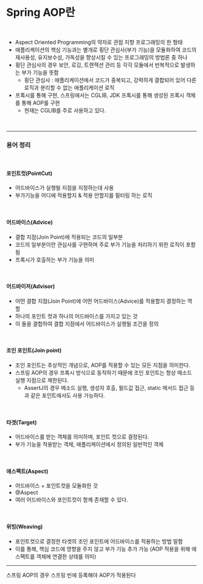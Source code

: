 # Spring AOP란

<br>

- Aspect Oriented Programming의 약자로 관점 지향 프로그래밍의 한 형태
- 애플리케이션의 핵심 기능과는 별개로 횡단 관심사(부가 기능)을 모듈화하여 코드의 재사용성, 유지보수성, 가독성을 향상시킬 수 있는 프로그래밍의 방법론 중 하나
- 횡단 관심사의 경우 보안, 로깅, 트랜잭션 관리 등 각각 모듈에서 반복적으로 발생하는 부가 기능을 뜻함
  - 횡단 관심사 : 애플리케이션에서 코드가 중복되고, 강력하게 결합되어 있어 다른 로직과 분리할 수 없는 애플리케이션 로직
- 프록시를 통해 구현, 스프링에서는 CGLIB, JDK 프록시를 통해 생성된 프록시 객체를 통해 AOP를 구현
  - 현재는 CGLIB를 주로 사용하고 있다.

<br>

---

### 용어 정리

<br>

#### 포인트컷(PointCut)
- 어드바이스가 실행될 지점을 지정하는데 사용
- 부가기능을 어디에 적용할지 & 적용 안할지를 필터링 하는 로직

<br>

#### 어드바이스(Advice)
- 결합 지점(Join Point)에 적용되는 코드의 일부분
- 코드의 일부분이란 관심사를 구현하며 주로 부가 기능을 처리하기 위한 로직이 포함됨
- 프록시가 호출하는 부가 기능을 의미

<br>

#### 어드바이저(Advisor)
- 어떤 결합 지점(Join Point)에 어떤 어드바이스(Advice)를 적용할지 결정하는 역할
- 하나의 포인트 컷과 하나의 어드바이스를 가지고 있는 것
- 이 둘을 결합하여 결합 지점에서 어드바이스가 실행될 조건을 정의

<br>

#### 조인 포인트(Join point)
- 조인 포인트는 추상적인 개념으로, AOP를 적용할 수 있는 모든 지점을 의미한다.
- 스프링 AOP의 경우 프록시 방식으로 동작하기 때문에 조인 포인트는 항상 메소드 실행 지점으로 제한된다.
  - AssertJ의 경우 메소드 실행, 생성자 호출, 필드값 접근, static 메서드 접근 등과 같은 포인트에서도 사용 가능하다.

<br>

#### 타겟(Target)
- 어드바이스를 받는 객체를 의미하며, 포인트 컷으로 결정된다.
- 부가 기능을 적용받는 객체, 애플리케이션에서 정의된 일반적인 객체

<br>

#### 애스팩트(Aspect)
- 어드바이스 + 포인트컷을 모듈화한 것
- @Aspect
- 여러 어드바이스와 포인트컷이 함께 존재할 수 있다.

<br>

#### 위빙(Weaving)
- 포인트컷으로 결정한 타겟의 조인 포인트에 어드바이스를 적용하는 방법 말함
- 이를 통해, 핵심 코드에 영향을 주지 않고 부가 기능 추가 가능 (AOP 적용을 위해 에스팩트를 객체에 연결한 상태를 의미)

---

스프링 AOP의 경우 스프링 빈에 등록해야 AOP가 적용된다
###  
<br>
<br>
<br>  